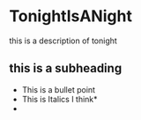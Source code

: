 # TonightIsANight
this is a description of tonight
## this is a subheading
* This is a bullet point
* This is Italics I think*
*
